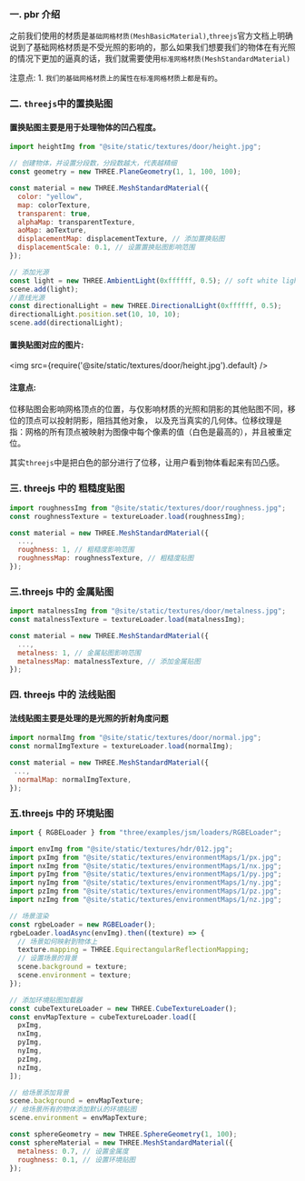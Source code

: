 ### 一. pbr 介绍

之前我们使用的材质是`基础网格材质(MeshBasicMaterial)`,`threejs`官方文档上明确说到了基础网格材质是不受光照的影响的，那么如果我们想要我们的物体在有光照的情况下更加的逼真的话，我们就需要使用`标准网格材质(MeshStandardMaterial)`

注意点: 1. `我们的基础网格材质上的属性在标准网格材质上都是有的`。

### 二. `threejs`中的<a to="/threejs-demo/07.pbr/01.displacementMap">置换贴图</a>

#### 置换贴图主要是用于处理物体的凹凸程度。

```js
import heightImg from "@site/static/textures/door/height.jpg";

// 创建物体，并设置分段数，分段数越大，代表越精细
const geometry = new THREE.PlaneGeometry(1, 1, 100, 100);

const material = new THREE.MeshStandardMaterial({
  color: "yellow",
  map: colorTexture,
  transparent: true,
  alphaMap: transparentTexture,
  aoMap: aoTexture,
  displacementMap: displacementTexture, // 添加置换贴图
  displacementScale: 0.1, // 设置置换贴图影响范围
});

// 添加光源
const light = new THREE.AmbientLight(0xffffff, 0.5); // soft white light
scene.add(light);
//直线光源
const directionalLight = new THREE.DirectionalLight(0xffffff, 0.5);
directionalLight.position.set(10, 10, 10);
scene.add(directionalLight);
```

#### 置换贴图对应的图片:

<img src={require('@site/static/textures/door/height.jpg').default} />

#### 注意点:

位移贴图会影响网格顶点的位置，与仅影响材质的光照和阴影的其他贴图不同，移位的顶点可以投射阴影，阻挡其他对象， 以及充当真实的几何体。位移纹理是指：网格的所有顶点被映射为图像中每个像素的值（白色是最高的），并且被重定位。

其实`threejs`中是把白色的部分进行了位移，让用户看到物体看起来有凹凸感。

### 三. threejs 中的 <a to="/threejs-demo/07.pbr/04.roughnessMap">粗糙度贴图</a>

```js
import roughnessImg from "@site/static/textures/door/roughness.jpg";
const roughnessTexture = textureLoader.load(roughnessImg);

const material = new THREE.MeshStandardMaterial({
  ...,
  roughness: 1, // 粗糙度影响范围
  roughnessMap: roughnessTexture, // 粗糙度贴图
});
```

### 三.threejs 中的 <a to="/threejs-demo/07.pbr/02.metalnessMap">金属贴图</a>

```js
import matalnessImg from "@site/static/textures/door/metalness.jpg";
const matalnessTexture = textureLoader.load(matalnessImg);

const material = new THREE.MeshStandardMaterial({
  ...,
  metalness: 1, // 金属贴图影响范围
  metalnessMap: matalnessTexture, // 添加金属贴图
});
```

### 四. threejs 中的 <a to="/threejs-demo/07.pbr/03.normalMap">法线贴图</a>

#### 法线贴图主要是处理的是光照的折射角度问题

```js
import normalImg from "@site/static/textures/door/normal.jpg";
const normalImgTexture = textureLoader.load(normalImg);

const material = new THREE.MeshStandardMaterial({
 ...,
  normalMap: normalImgTexture,
});
```

### 五.threejs 中的 <a to="/threejs-demo/07.pbr/05.envMap">环境贴图</a>

```js
import { RGBELoader } from "three/examples/jsm/loaders/RGBELoader";

import envImg from "@site/static/textures/hdr/012.jpg";
import pxImg from "@site/static/textures/environmentMaps/1/px.jpg";
import nxImg from "@site/static/textures/environmentMaps/1/nx.jpg";
import pyImg from "@site/static/textures/environmentMaps/1/py.jpg";
import nyImg from "@site/static/textures/environmentMaps/1/ny.jpg";
import pzImg from "@site/static/textures/environmentMaps/1/pz.jpg";
import nzImg from "@site/static/textures/environmentMaps/1/nz.jpg";

// 场景渲染
const rgbeLoader = new RGBELoader();
rgbeLoader.loadAsync(envImg).then((texture) => {
  // 场景如何映射到物体上
  texture.mapping = THREE.EquirectangularReflectionMapping;
  // 设置场景的背景
  scene.background = texture;
  scene.environment = texture;
});

// 添加环境贴图加载器
const cubeTextureLoader = new THREE.CubeTextureLoader();
const envMapTexture = cubeTextureLoader.load([
  pxImg,
  nxImg,
  pyImg,
  nyImg,
  pzImg,
  nzImg,
]);

// 给场景添加背景
scene.background = envMapTexture;
// 给场景所有的物体添加默认的环境贴图
scene.environment = envMapTexture;

const sphereGeometry = new THREE.SphereGeometry(1, 100);
const sphereMaterial = new THREE.MeshStandardMaterial({
  metalness: 0.7, // 设置金属度
  roughness: 0.1, // 设置环境贴图
});
```
